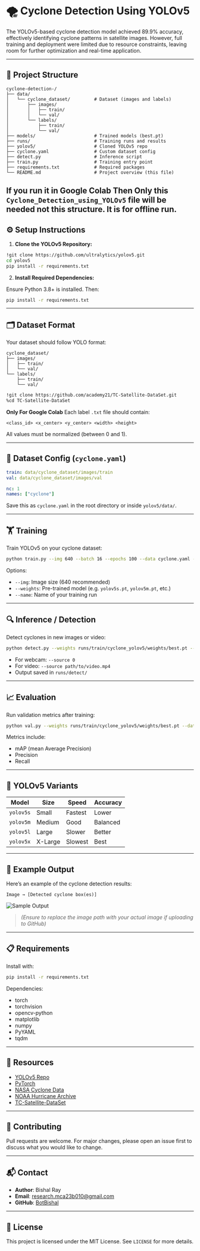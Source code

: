 # 🌪️ Cyclone Detection Using YOLOv5

The YOLOv5-based cyclone detection model achieved 89.9% accuracy, effectively identifying cyclone patterns in satellite images. However, full training and deployment were limited due to resource constraints, leaving room for further optimization and real-time application.

---

## 📁 Project Structure

```
cyclone-detection-/
├── data/
│   └── cyclone_dataset/         # Dataset (images and labels)
│       ├── images/
│       │   ├── train/
│       │   └── val/
│       └── labels/
│           ├── train/
│           └── val/
├── models/                      # Trained models (best.pt)
├── runs/                        # Training runs and results
├── yolov5/                      # Cloned YOLOv5 repo
├── cyclone.yaml                 # Custom dataset config
├── detect.py                    # Inference script
├── train.py                     # Training entry point
├── requirements.txt             # Required packages
└── README.md                    # Project overview (this file)
```

## **If you run it in Google Colab Then Only this `Cyclone_Detection_using_YOLOv5` file will be needed not this structure. It is for offline run.**

## ⚙️ Setup Instructions

1. **Clone the YOLOv5 Repository:**

```bash
!git clone https://github.com/ultralytics/yolov5.git
cd yolov5
pip install -r requirements.txt
```

2. **Install Required Dependencies:**

Ensure Python 3.8+ is installed. Then:

```bash
pip install -r requirements.txt
```
---

## 🗂 Dataset Format

Your dataset should follow YOLO format:

```
cyclone_dataset/
├── images/
│   ├── train/
│   └── val/
└── labels/
    ├── train/
    └── val/
```

```bash
!git clone https://github.com/academy21/TC-Satellite-DataSet.git
%cd TC-Satellite-DataSet
```

**Only For Google Colab**
Each label `.txt` file should contain:

```
<class_id> <x_center> <y_center> <width> <height>
```

All values must be normalized (between 0 and 1).

---

## 📝 Dataset Config (`cyclone.yaml`)

```yaml
train: data/cyclone_dataset/images/train
val: data/cyclone_dataset/images/val

nc: 1
names: ["cyclone"]
```

Save this as `cyclone.yaml` in the root directory or inside `yolov5/data/`.

---

## 🏋️ Training

Train YOLOv5 on your cyclone dataset:

```bash
python train.py --img 640 --batch 16 --epochs 100 --data cyclone.yaml --weights yolov5s.pt --name cyclone_yolov5
```

Options:

- `--img`: Image size (640 recommended)
- `--weights`: Pre-trained model (e.g. `yolov5s.pt`, `yolov5m.pt`, etc.)
- `--name`: Name of your training run

---

## 🔍 Inference / Detection

Detect cyclones in new images or video:

```bash
python detect.py --weights runs/train/cyclone_yolov5/weights/best.pt --img 640 --source data/sample_images/
```

- For webcam: `--source 0`
- For video: `--source path/to/video.mp4`
- Output saved in `runs/detect/`

---

## 📈 Evaluation

Run validation metrics after training:

```bash
python val.py --weights runs/train/cyclone_yolov5/weights/best.pt --data cyclone.yaml --img 640
```

Metrics include:

- mAP (mean Average Precision)
- Precision
- Recall

---

## 🧠 YOLOv5 Variants

| Model     | Size    | Speed   | Accuracy |
| --------- | ------- | ------- | -------- |
| `yolov5s` | Small   | Fastest | Lower    |
| `yolov5m` | Medium  | Good    | Balanced |
| `yolov5l` | Large   | Slower  | Better   |
| `yolov5x` | X-Large | Slowest | Best     |

---

## 📸 Example Output

Here’s an example of the cyclone detection results:

```
Image → [Detected cyclone box(es)]
```

![Sample Output](docs/sample_output.jpg)

> _(Ensure to replace the image path with your actual image if uploading to GitHub)_

---

## 📋 Requirements

Install with:

```bash
pip install -r requirements.txt
```

Dependencies:

- torch
- torchvision
- opencv-python
- matplotlib
- numpy
- PyYAML
- tqdm

---

## 🔗 Resources

- [YOLOv5 Repo](https://github.com/ultralytics/yolov5)
- [PyTorch](https://pytorch.org/)
- [NASA Cyclone Data](https://www.nasa.gov/)
- [NOAA Hurricane Archive](https://www.nhc.noaa.gov/data/)
- [TC-Satellite-DataSet](https://github.com/academy21/TC-Satellite-DataSet)

---

## 🤝 Contributing

Pull requests are welcome. For major changes, please open an issue first to discuss what you would like to change.

---

## 📬 Contact

- **Author**: Bishal Ray
- **Email**: research.mca23b010@gmail.com
- **GitHub**: [BotBishal](https://github.com/botbishal)

---

## 📝 License

This project is licensed under the MIT License. See `LICENSE` for more details.
